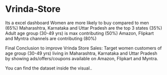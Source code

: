 # Vrinda-Store
Its a excel dashboard
Women are more likely to buy compared to men (65%)
Maharashtra, Karnataka and Uttar Pradesh are the top 3 states (35%)
Adult age group (30-49 yrs) is max contributing (50%)
Amazon, Flipkart and Myntra channels are contributing (80%)

Final Conclusion to improve Vrinda Store Sales:
Target women customers of age group (30-49 yrs) living in Maharashtra, Karnataka and Uttar Pradesh by showing ads/offers/coupons available on Amazon, Flipkart and Myntra.

You can find the dataset inside the visual..
